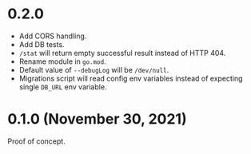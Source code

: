 # 0.2.0

- Add CORS handling.
- Add DB tests.
- `/stat` will return empty successful result instead of HTTP 404.
- Rename module in `go.mod`.
- Default value of `--debugLog` will be `/dev/null`.
- Migrations script will read config env variables instead of expecting single `DB_URL` env variable.


# 0.1.0 (November 30, 2021)

Proof of concept.
